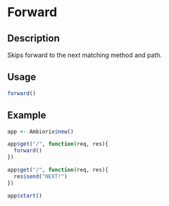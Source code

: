 # Forward

## Description

Skips forward to the next matching method and path.

## Usage

```r
forward()
```

## Example

```r
app <- Ambiorix$new()

app$get("/", function(req, res){
  forward()
})

app$get("/", function(req, res){
  res$send("NEXT!")
})

app$start()
```
